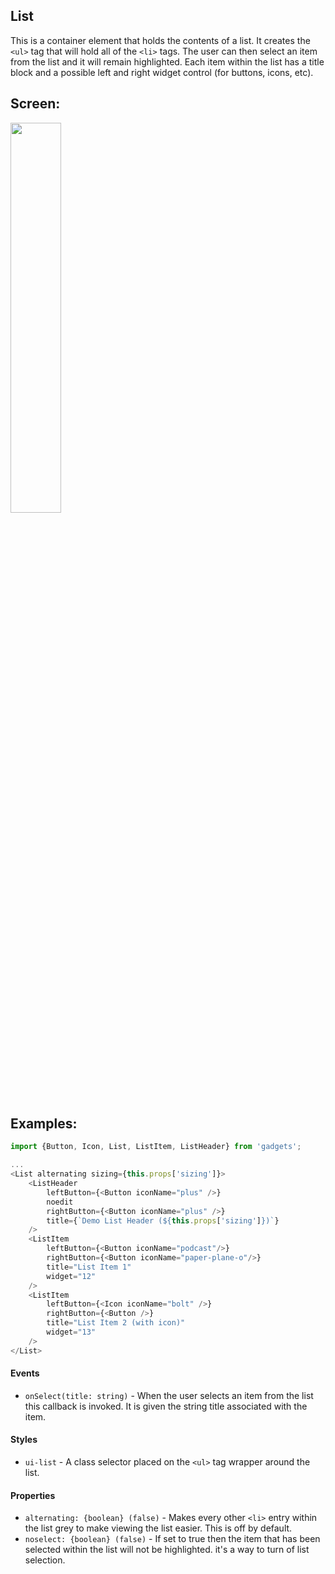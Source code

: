 <a name="module_List"></a>

## List
This is a container element that holds the contents of a list.  It createsthe `<ul>` tag that will hold all of the `<li>` tags.  The user canthen select an item from the list and it will remain highlighted.  Eachitem within the list has a title block and a possible left and rightwidget control (for buttons, icons, etc).## Screen:<img src="https://github.com/jmquigley/gadgets/blob/master/images/list.png" width="40%" />## Examples:```javascriptimport {Button, Icon, List, ListItem, ListHeader} from 'gadgets';...<List alternating sizing={this.props['sizing']}>    <ListHeader        leftButton={<Button iconName="plus" />}        noedit        rightButton={<Button iconName="plus" />}        title={`Demo List Header (${this.props['sizing']})`}    />    <ListItem        leftButton={<Button iconName="podcast"/>}        rightButton={<Button iconName="paper-plane-o"/>}        title="List Item 1"        widget="12"    />    <ListItem        leftButton={<Icon iconName="bolt" />}        rightButton={<Button />}        title="List Item 2 (with icon)"        widget="13"    /></List>```#### Events- `onSelect(title: string)` - When the user selects an item from the listthis callback is invoked.  It is given the string title associated withthe item.#### Styles- `ui-list` - A class selector placed on the `<ul>` tag wrapper around thelist.#### Properties- `alternating: {boolean} (false)` - Makes every other `<li>` entry within thelist grey to make viewing the list easier.  This is off by default.- `noselect: {boolean} (false)` - If set to true then the item that has beenselected within the list will not be highlighted.  it's a way to turn of listselection.

